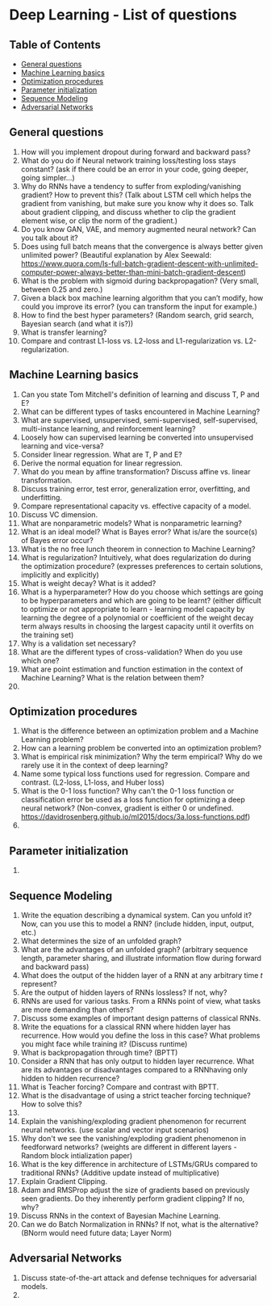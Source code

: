 # Deep Learning - List of questions

## Table of Contents

- [General questions](#general-questions)
- [Machine Learning basics](#machine-learning-basics)
- [Optimization procedures](#optimization-procedures)
- [Parameter initialization](#parameter-initialization)
- [Sequence Modeling](#sequence-modeling)
- [Adversarial Networks](#adversarial-networks)

## General questions

1. How will you implement dropout during forward and backward pass?
1. What do you do if Neural network training loss/testing loss stays constant? (ask if there could be an error in your code, going deeper, going simpler…)
1. Why do RNNs have a tendency to suffer from exploding/vanishing gradient? How to prevent this? (Talk about LSTM cell which helps the gradient from vanishing, but make sure you know why it does so. Talk about gradient clipping, and discuss whether to clip the gradient element wise, or clip the norm of the gradient.)
1. Do you know GAN, VAE, and memory augmented neural network? Can you talk about it?
1. Does using full batch means that the convergence is always better given unlimited power? (Beautiful explanation by Alex Seewald: https://www.quora.com/Is-full-batch-gradient-descent-with-unlimited-computer-power-always-better-than-mini-batch-gradient-descent)
1. What is the problem with sigmoid during backpropagation? (Very small, between 0.25 and zero.)
1. Given a black box machine learning algorithm that you can’t modify, how could you improve its error? (you can transform the input for example.)
1. How to find the best hyper parameters? (Random search, grid search, Bayesian search (and what it is?))
1. What is transfer learning?
1. Compare and contrast L1-loss vs. L2-loss and L1-regularization vs. L2-regularization.

## Machine Learning basics

1. Can you state Tom Mitchell's definition of learning and discuss T, P and E?
1. What can be different types of tasks encountered in Machine Learning?
1. What are supervised, unsupervised, semi-supervised, self-supervised, multi-instance learning, and reinforcement learning?
1. Loosely how can supervised learning be converted into unsupervised learning and vice-versa?
1. Consider linear regression. What are T, P and E?
1. Derive the normal equation for linear regression.
1. What do you mean by affine transformation? Discuss affine vs. linear transformation.
1. Discuss training error, test error, generalization error, overfitting, and underfitting.
1. Compare representational capacity vs. effective capacity of a model.
1. Discuss VC dimension.
1. What are nonparametric models? What is nonparametric learning?
1. What is an ideal model? What is Bayes error? What is/are the source(s) of Bayes error occur?
1. What is the no free lunch theorem in connection to Machine Learning?
1. What is regularization? Intuitively, what does regularization do during the optimization procedure? (expresses preferences to certain solutions, implicitly and explicitly)
1. What is weight decay? What is it added?
1. What is a hyperparameter? How do you choose which settings are going to be hyperparameters and which are going to be learnt? (either difficult to optimize or not appropriate to learn - learning model capacity by learning the degree of a polynomial or coefficient of the weight decay term always results in choosing the largest capacity until it overfits on the training set)
1. Why is a validation set necessary?
1. What are the different types of cross-validation? When do you use which one?
1. What are point estimation and function estimation in the context of Machine Learning? What is the relation between them?
1. 


## Optimization procedures

1. What is the difference between an optimization problem and a Machine Learning problem?
1. How can a learning problem be converted into an optimization problem?
1. What is empirical risk minimization? Why the term empirical? Why do we rarely use it in the context of deep learning?
1. Name some typical loss functions used for regression. Compare and contrast. (L2-loss, L1-loss, and Huber loss)
1. What is the 0-1 loss function? Why can't the 0-1 loss function or classification error be used as a loss function for optimizing a deep neural network? (Non-convex, gradient is either 0 or undefined. https://davidrosenberg.github.io/ml2015/docs/3a.loss-functions.pdf)
1. 


## Parameter initialization

1.  

## Sequence Modeling

1. Write the equation describing a dynamical system. Can you unfold it? Now, can you use this to model a RNN? (include hidden, input, output, etc.) 
1. What determines the size of an unfolded graph?
1. What are the advantages of an unfolded graph? (arbitrary sequence length, parameter sharing, and illustrate information flow during forward and backward pass)
1. What does the output of the hidden layer of a RNN at any arbitrary time _t_ represent?
1. Are the output of hidden layers of RNNs lossless? If not, why?
1. RNNs are used for various tasks. From a RNNs point of view, what tasks are more demanding than others? 
1. Discuss some examples of important design patterns of classical RNNs.
1. Write the equations for a classical RNN where hidden layer has recurrence. How would you define the loss in this case? What problems you might face while training it? (Discuss runtime)
1. What is backpropagation through time? (BPTT)
1. Consider a RNN that has only output to hidden layer recurrence. What are its advantages or disadvantages compared to a RNNhaving only hidden to hidden recurrence? 
1. What is Teacher forcing? Compare and contrast with BPTT.
1. What is the disadvantage of using a strict teacher forcing technique? How to solve this?
1. 
1. Explain the vanishing/exploding gradient phenomenon for recurrent neural networks. (use scalar and vector input scenarios)
1. Why don't we see the vanishing/exploding gradient phenomenon in feedforward networks? (weights are different in different layers - Random block intialization paper)
1. What is the key difference in architecture of LSTMs/GRUs compared to traditional RNNs? (Additive update instead of multiplicative)
1. Explain Gradient Clipping. 
1. Adam and RMSProp adjust the size of gradients based on previously seen gradients. Do they inherently perform gradient clipping? If no, why?
1. Discuss RNNs in the context of Bayesian Machine Learning.
1. Can we do Batch Normalization in RNNs? If not, what is the alternative? (BNorm would need future data; Layer Norm)

## Adversarial Networks

1. Discuss state-of-the-art attack and defense techniques for adversarial models.
1. 

